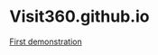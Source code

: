 # Visit360.github.io
<a href="https://visit360.github.io/Visit360/main/index.htm">First demonstration</a>

